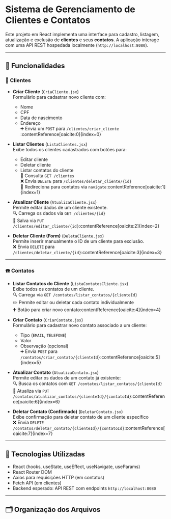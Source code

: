 # Sistema de Gerenciamento de Clientes e Contatos

Este projeto em React implementa uma interface para cadastro, listagem, atualização e exclusão de **clientes** e seus **contatos**. A aplicação interage com uma API REST hospedada localmente (`http://localhost:8080`).

---

## 📁 Funcionalidades

### 👤 Clientes

- **Criar Cliente** (`CriaCliente.jsx`)  
  Formulário para cadastrar novo cliente com:
  - Nome
  - CPF
  - Data de nascimento
  - Endereço  
  ➕ Envia um `POST` para `/clientes/criar_cliente` :contentReference[oaicite:0]{index=0}

- **Listar Clientes** (`ListaClientes.jsx`)  
  Exibe todos os clientes cadastrados com botões para:
  - Editar cliente
  - Deletar cliente
  - Listar contatos do cliente  
  🔄 Consulta `GET /clientes`  
  ❌ Envia `DELETE` para `/clientes/deletar_cliente/{id}`  
  🔁 Redireciona para contatos via `navigate`:contentReference[oaicite:1]{index=1}

- **Atualizar Cliente** (`AtualizaCliente.jsx`)  
  Permite editar dados de um cliente existente.  
  🔍 Carrega os dados via `GET /clientes/{id}`  
  💾 Salva via `PUT /clientes/editar_cliente/{id}`:contentReference[oaicite:2]{index=2}

- **Deletar Cliente (Form)** (`DeletaCliente.jsx`)  
  Permite inserir manualmente o ID de um cliente para exclusão.  
  ❌ Envia `DELETE` para `/clientes/deletar_cliente/{id}`:contentReference[oaicite:3]{index=3}

---

### ☎️ Contatos

- **Listar Contatos do Cliente** (`ListaContatosCliente.jsx`)  
  Exibe todos os contatos de um cliente.  
  🔍 Carrega via `GET /contatos/listar_contatos/{clienteId}`  
  ✏️ Permite editar ou deletar cada contato individualmente  
  ➕ Botão para criar novo contato:contentReference[oaicite:4]{index=4}

- **Criar Contato** (`CriarContato.jsx`)  
  Formulário para cadastrar novo contato associado a um cliente:
  - Tipo (`EMAIL`, `TELEFONE`)
  - Valor
  - Observação (opcional)  
  ➕ Envia `POST` para `/contatos/criar_contato/{clienteId}`:contentReference[oaicite:5]{index=5}

- **Atualizar Contato** (`AtualizaContato.jsx`)  
  Permite editar os dados de um contato já existente:  
  🔍 Busca os contatos com `GET /contatos/listar_contatos/{clienteId}`  
  💾 Atualiza via `PUT /contatos/atualizar_contatos/{clienteId}/{contatoId}`:contentReference[oaicite:6]{index=6}

- **Deletar Contato (Confirmado)** (`DeletarContato.jsx`)  
  Exibe confirmação para deletar contato de um cliente específico  
  ❌ Envia `DELETE /contatos/deletar_contato/{clienteId}/{contatoId}`:contentReference[oaicite:7]{index=7}

---

## 🚀 Tecnologias Utilizadas

- React (hooks, useState, useEffect, useNavigate, useParams)
- React Router DOM
- Axios para requisições HTTP (em contatos)
- Fetch API (em clientes)
- Backend esperado: API REST com endpoints `http://localhost:8080`

---

## 🗂️ Organização dos Arquivos

